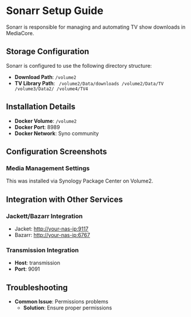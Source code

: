 # Sonarr Setup Guide

Sonarr is responsible for managing and automating TV show downloads in MediaCore.

## Storage Configuration

Sonarr is configured to use the following directory structure:

- **Download Path**: `/volume2`
- **TV Library Path**: `
/volume2/Data/downloads
/volume2/Data/TV
/volume3/Data2/
/volume4/TV4`

## Installation Details

- **Docker Volume**: `/volume2`
- **Docker Port**: 8989
- **Docker Network**: Syno community

## Configuration Screenshots

### Media Management Settings
This was installed via Synology Package Center on Volume2.

## Integration with Other Services

### Jackett/Bazarr Integration
- Jacket: [http://your-nas-ip:9117](http://your-nas-ip:9117)
- Bazarr: [http://your-nas-ip:6767](http://your-nas-ip:6767)

### Transmission Integration
- **Host**: transmission
- **Port**: 9091

## Troubleshooting

- **Common Issue**: Permissions problems
  - **Solution**: Ensure proper permissions

